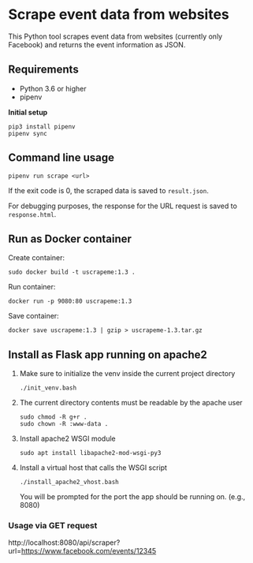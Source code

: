 # Scrape event data from websites

This Python tool scrapes event data from websites (currently only
Facebook) and returns the event information as JSON.

## Requirements

* Python 3.6 or higher
* pipenv

**Initial setup**
```
pip3 install pipenv
pipenv sync
```

## Command line usage
```
pipenv run scrape <url>
```
If the exit code is 0, the scraped data is saved to
`result.json`.

For debugging purposes, the response for the URL request is
saved to `response.html`.

## Run as Docker container

Create container:

`sudo docker build -t uscrapeme:1.3 .`

Run container:

`docker run -p 9080:80 uscrapeme:1.3`

Save container:

`docker save uscrapeme:1.3 | gzip > uscrapeme-1.3.tar.gz`


## Install as Flask app running on apache2

1. Make sure to initialize the venv inside the current
   project directory

   `./init_venv.bash`
2. The current directory contents must be readable by
   the apache user

   ```
   sudo chmod -R g+r .
   sudo chown -R :www-data .
   ```

3. Install apache2 WSGI module

   `sudo apt install libapache2-mod-wsgi-py3`

4. Install a virtual host that calls the WSGI script

    `./install_apache2_vhost.bash`

    You will be prompted for the port the app should be running on.
    (e.g., 8080)

### Usage via GET request

http://localhost:8080/api/scraper?url=https://www.facebook.com/events/12345
